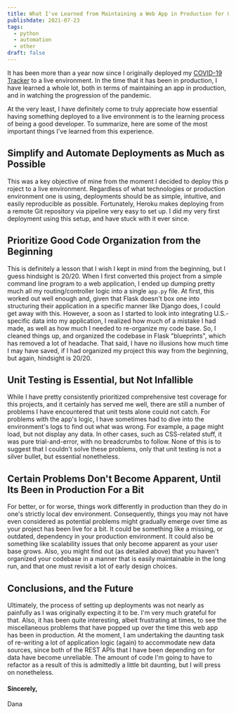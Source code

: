 ```yaml
---
title: What I've Learned from Maintaining a Web App in Production for Over a Year
publishdate: 2021-07-23
tags:
  - python
  - automation
  - other
draft: false
---
```


It has been more than a year now since I originally deployed my [COVID-19 Tracker](https://covid19-reporting.herokuapp.com/) to a live environment. In the time that it has been in production, I have learned a whole lot, both in terms of maintaining an app in production, and in watching the progression of the pandemic. 

At the very least, I have definitely come to truly appreciate how essential having something deployed to a live environment is to the learning process of being a good developer. To summarize, here are some of the most important things I've learned from this experience.

## Simplify and Automate Deployments as Much as Possible

This was a key objective of mine from the moment I decided to deploy this project to a live environment. Regardless of what technologies or production environment one is using, deployments should be as simple, intuitive, and easily reproducible as possible. Fortunately, Heroku makes deploying from a remote Git repository via pipeline very easy to set up. I did my very first deployment using this setup, and have stuck with it ever since. 

## Prioritize Good Code Organization from the Beginning 

This is definitely a lesson that I wish I kept in mind from the beginning, but I guess hindsight is 20/20. When I first converted this project from a simple command line program to a web application, I ended up dumping pretty much all my routing/controller logic into a single `app.py` file. At first, this worked out well enough and, given that Flask doesn't box one into structuring their application in a specific manner like Django does, I could get away with this. However, a soon as I started to look into integrating U.S.-specific data into my application, I realized how much of a mistake I had made, as well as how much I needed to re-organize my code base. So, I cleaned things up, and organized the codebase in Flask "blueprints", which has removed a lot of headache. That said, I have no illusions how much time I may have saved, if I had organized my project this way from the beginning, but again, hindsight is 20/20. 

## Unit Testing is Essential, but Not Infallible 

While I have pretty consistently prioritized comprehensive test coverage for this projects, and it certainly has served me well, there are still a number of problems I have encountered that unit tests alone could not catch. For problems with the app's logic, I have sometimes had to dive into the environment's logs to find out what was wrong. For example, a page might load, but not display any data. In other cases, such as CSS-related stuff, it was pure trial-and-error, with no breadcrumbs to follow. None of this is to suggest that I couldn't solve these problems, only that unit testing is not a silver bullet, but essential nonetheless.

## Certain Problems Don't Become Apparent, Until Its Been in Production For a Bit

For better, or for worse, things work differently in production than they do in one's strictly local dev environment. Consequently, things you may not have even considered as potential problems might gradually emerge over time as your project has been live for a bit. It could be something like a missing, or outdated, dependency in your production environment. It could also be something like scalability issues that only become apparent as your user base grows. Also, you might find out (as detailed above) that you haven't organized your codebase in a manner that is easily maintainable in the long run, and that one must revisit a lot of early design choices. 

## Conclusions, and the Future

Ultimately, the process of setting up deployments was not nearly as painfully as I was originally expecting it to be. I'm very much grateful for that. Also, it has been quite interesting, albeit frustrating at times, to see the miscellaneous problems that have popped up over the time this web app has been in production. At the moment, I am undertaking the daunting task of re-writing a lot of application logic (again) to accommodate new data sources, since both of the REST APIs that I have been depending on for data have become unreliable. The amount of code I'm going to have to refactor as a result of this is admittedly a little bit daunting, but I will press on nonetheless.

#### Sincerely,

Dana

